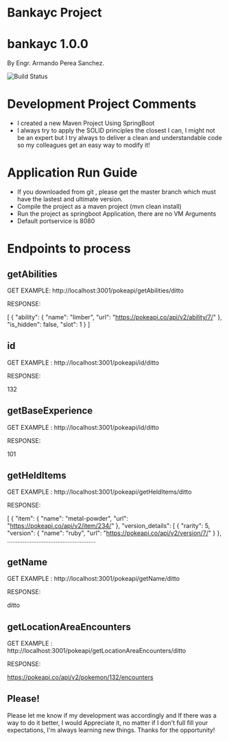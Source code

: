 # Bankayc Project

# bankayc 1.0.0

By Engr. Armando Perea Sanchez.

![Build Status](https://rgprincipal.com/es/wp-content/uploads/2018/12/Logo-de-Java-portada-250x122.jpg)

# Development Project Comments

  - I created a new Maven Project Using SpringBoot
  - I always try to apply the SOLID principles the closest I can, I might not be an expert but I try always to deliver a       clean and understandable code so my colleagues get an easy way to modify it!
  

# Application Run Guide

 - If you downloaded from git , please get the master branch which must have the lastest and ultimate version.
 - Compile the project as a maven project (mvn clean install)
 - Run the project as springboot Application, there are no VM Arguments
 - Default portservice is 8080

 
# Endpoints to process

## getAbilities
GET EXAMPLE: http://localhost:3001/pokeapi/getAbilities/ditto

RESPONSE:

[
    {
        "ability": {
            "name": "limber",
            "url": "https://pokeapi.co/api/v2/ability/7/"
        },
        "is_hidden": false,
        "slot": 1
    }
 ]

## id

GET EXAMPLE : http://localhost:3001/pokeapi/id/ditto

RESPONSE:

132

## getBaseExperience

GET EXAMPLE : http://localhost:3001/pokeapi/id/ditto

RESPONSE:

101

## getHeldItems

GET EXAMPLE : http://localhost:3001/pokeapi/getHeldItems/ditto

RESPONSE:

[
    {
        "item": {
            "name": "metal-powder",
            "url": "https://pokeapi.co/api/v2/item/234/"
        },
        "version_details": [
            {
                "rarity": 5,
                "version": {
                    "name": "ruby",
                    "url": "https://pokeapi.co/api/v2/version/7/"
                }
            }, ...................................................


## getName

GET EXAMPLE : http://localhost:3001/pokeapi/getName/ditto

RESPONSE:

ditto


## getLocationAreaEncounters

GET EXAMPLE : http://localhost:3001/pokeapi/getLocationAreaEncounters/ditto

RESPONSE:

https://pokeapi.co/api/v2/pokemon/132/encounters

## Please!

Please let me know if my development was accordingly and If there was a way to do it better, 
I would Appreciate it, no matter if I don't full fill your expectations, 
I'm always learning new things. Thanks for the opportunity!
